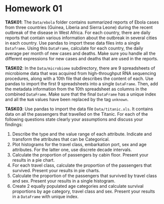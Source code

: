 # Homework 01

**TASK01**: The `Data/ebola` folder contains summarized reports of Ebola cases from three countries (Guinea, Liberia and Sierra Leone) during the recent outbreak of the disease in West Africa. For each country, there are daily reports that contain various information about the outbreak in several cities in each country. Use pandas to import these data files into a single `Dataframe`. Using this `DataFrame`, calculate for each country, the daily average per month of new cases and deaths. Make sure you handle all the different expressions for new cases and deaths that are used in the reports.

**TASK02**: In the `Data/microbiome` subdirectory, there are 9 spreadsheets of microbiome data that was acquired from high-throughput RNA sequencing procedures, along with a 10th file that describes the content of each. Use pandas to import the first 9 spreadsheets into a single `DataFrame`. Then, add the metadata information from the 10th spreadsheet as columns in the combined `DataFrame`. Make sure that the final `DataFrame` has a unique index and all the `NaN` values have been replaced by the tag `unknown`.

**TASK03**: Use pandas to import the data file `Data/titanic.xls`. It contains data on all the passengers that travelled on the Titanic. For each of the following questions state clearly your assumptions and discuss your findings:
1. Describe the type and the value range of each attribute. Indicate and transform the attributes that can be Categorical.
2. Plot histograms for the travel class, embarkation port, sex and age attributes. For the latter one, use discrete decade intervals.
3. Calculate the proportion of passengers by cabin floor. Present your results in a pie chart.
4. For each travel class, calculate the proportion of the passengers that survived. Present your results in pie charts.
5. Calculate the proportion of the passengers that survived by travel class and sex. Present your results in a single histogram.
6. Create 2 equally populated age categories and calculate survival proportions by age category, travel class and sex. Present your results in a `DataFrame` with unique index.
